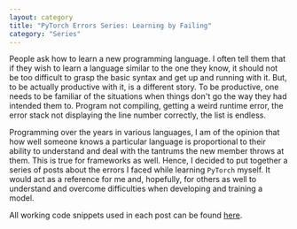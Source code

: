 ```yaml
---
layout: category
title: "PyTorch Errors Series: Learning by Failing"
category: "Series"
---
```


People ask how to learn a new programming language. I often tell them that if they wish to learn a language similar to the one they know, it should not be too difficult to grasp the basic syntax and get up and running with it. But, to be actually productive with it, is a different story. To be productive, one needs to be familiar of the situations when things don't go the way they had intended them to. Program not compiling, getting a weird runtime error, the error stack not displaying the line number correctly, the list is endless. 

Programming over the years in various languages, I am of the opinion that how well someone knows a particular language is proportional to their ability to understand and deal with the tantrums the new member throws at them. This is true for frameworks as well. Hence, I decided to put together a series of posts about the errors I faced while learning `PyTorch` myself. It would act as a reference for me and, hopefully, for others as well to understand and overcome difficulties when developing and training a model. 

All working code snippets used in each post can be found [here](https://github.com/saqibns/pytorch-errors-series).
